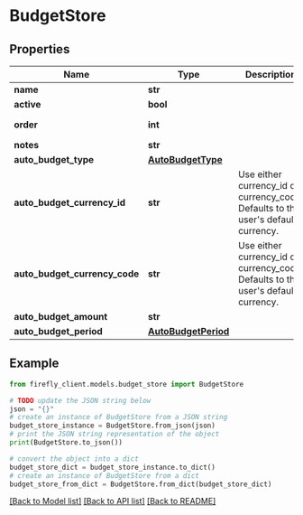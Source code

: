 # BudgetStore


## Properties

Name | Type | Description | Notes
------------ | ------------- | ------------- | -------------
**name** | **str** |  | 
**active** | **bool** |  | [optional] 
**order** | **int** |  | [optional] [readonly] 
**notes** | **str** |  | [optional] 
**auto_budget_type** | [**AutoBudgetType**](AutoBudgetType.md) |  | [optional] 
**auto_budget_currency_id** | **str** | Use either currency_id or currency_code. Defaults to the user&#39;s default currency. | [optional] 
**auto_budget_currency_code** | **str** | Use either currency_id or currency_code. Defaults to the user&#39;s default currency. | [optional] 
**auto_budget_amount** | **str** |  | [optional] 
**auto_budget_period** | [**AutoBudgetPeriod**](AutoBudgetPeriod.md) |  | [optional] 

## Example

```python
from firefly_client.models.budget_store import BudgetStore

# TODO update the JSON string below
json = "{}"
# create an instance of BudgetStore from a JSON string
budget_store_instance = BudgetStore.from_json(json)
# print the JSON string representation of the object
print(BudgetStore.to_json())

# convert the object into a dict
budget_store_dict = budget_store_instance.to_dict()
# create an instance of BudgetStore from a dict
budget_store_from_dict = BudgetStore.from_dict(budget_store_dict)
```
[[Back to Model list]](../README.md#documentation-for-models) [[Back to API list]](../README.md#documentation-for-api-endpoints) [[Back to README]](../README.md)


